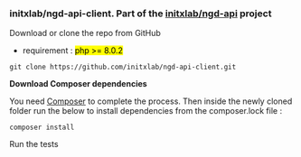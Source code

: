 ### initxlab/ngd-api-client. Part of the [initxlab/ngd-api](https://github.com/initxlab/ngd-api) project

Download or clone the repo from GitHub
- requirement : <mark>php >= 8.0.2 </mark>
```
git clone https://github.com/initxlab/ngd-api-client.git
```
 
**Download Composer dependencies**

You need [Composer](https://getcomposer.org/download/) to complete the process.
Then inside the newly cloned folder run the below to install dependencies from the composer.lock file :

```
composer install
```

Run the tests
